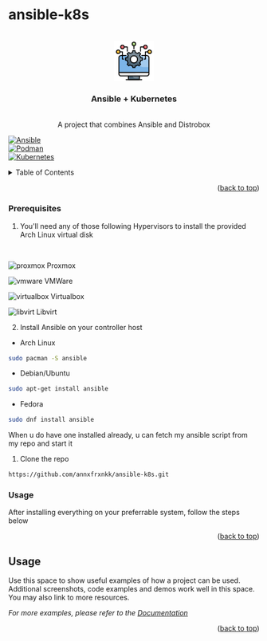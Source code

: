 # ansible-k8s


<!-- PROJECT LOGO -->
<br />
<div align="center">
  <a href="https://github.com/othneildrew/Best-README-Template">
    <img src="images/system-integration.png" alt="Logo" width="80" height="80">
  </a>

  <h3 align="center">Ansible + Kubernetes</h3>

  <p align="center">
    <br />
    A project that combines Ansible and Distrobox
    <br />
  </p>
</div>

[![Ansible][Ansible]][Ansible-url] 
<br />
[![Podman][Podman]][Podman-url]
<br />
[![Kubernetes][Kubernetes]][K8s-url]


<!-- TABLE OF CONTENTS -->
<details>
  <summary>Table of Contents</summary>
  <ol>
    <li>
      <a href="#about-the-project">About The Project</a>
      <ul>
        <li><a href="#built-with">Built With</a></li>
      </ul>
    </li>
    <li>
      <a href="#getting-started">Getting Started</a>
      <ul>
        <li><a href="#prerequisites">Prerequisites</a></li>
        <li><a href="#usage">Usage</a></li>
      </ul>
    </li>
    <li><a href="#usage">Usage</a></li>
  </ol>
</details>


<p align="right">(<a href="#readme-top">back to top</a>)</p>

### Prerequisites

1. You'll need any of those following Hypervisors to install the provided Arch Linux virtual disk
<br />

<img src="https://github.com/user-attachments/assets/f5a81eba-5f8f-4f0c-84b5-052f08187dff" alt="proxmox" width="24" height="24"> Proxmox <br />

<img src="https://github.com/user-attachments/assets/b2a9106d-7a3c-46b9-91a9-2a6c4668834f" alt="vmware" width="24" height="24"> VMWare <br />

<img src="https://github.com/user-attachments/assets/c1694073-bc32-4610-950d-1593e26fef5e" alt="virtualbox" width="24" height="24"> Virtualbox <br />

<img src="https://github.com/user-attachments/assets/339ac675-a873-4bcc-80a9-dd1a7cd9e745" alt="libvirt" width="24" height="24"> Libvirt <br />

2. Install Ansible on your controller host

* Arch Linux
```sh
sudo pacman -S ansible
```

* Debian/Ubuntu
```sh
sudo apt-get install ansible
```
* Fedora
```sh
sudo dnf install ansible
```

When u do have one installed already, u can fetch my ansible script from my repo and start it
  
  1. Clone the repo
   ```sh
   https://github.com/annxfrxnkk/ansible-k8s.git
   ```

### Usage

After installing everything on your preferrable system, follow the steps below


<p align="right">(<a href="#readme-top">back to top</a>)</p>



<!-- USAGE EXAMPLES -->
## Usage

Use this space to show useful examples of how a project can be used. Additional screenshots, code examples and demos work well in this space. You may also link to more resources.

_For more examples, please refer to the [Documentation](https://example.com)_

<p align="right">(<a href="#readme-top">back to top</a>)</p>

<!-- MARKDOWN LINKS & IMAGES -->
[Ansible]: https://img.shields.io/badge/ansible-000000?style=for-the-badge&logo=ansible&logoColor=white
[Ansible-url]: https://ansible.com/
[Podman]: https://img.shields.io/badge/podman-892CA0?style=for-the-badge&logo=podman&logoColor=white
[Podman-url]: https://ansible.com/
[Kubernetes]: https://img.shields.io/badge/kubernetes-326CE5?style=for-the-badge&logo=kubernetes&logoColor=white
[K8s-url]: https://ansible.com/
